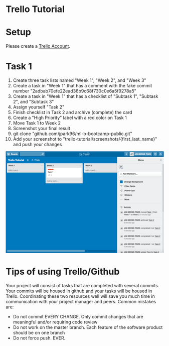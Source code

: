 # Trello Tutorial

Setup
====
Please create a [Trello Account](https://trello.com/).

Task 1
====
1. Create three task lists named "Week 1", "Week 2", and "Week 3"
2. Create a task in "Week 1" that has a comment with the fake commit number "2adbab70efe22ead36b9c68f730c0e6a5f9278a5"
3. Create a task in "Week 1" that has a checklist of "Subtask 1", "Subtask 2", and "Subtask 3"
4. Assign yourself "Task 2"
5. Finish checklist in Task 2 and archive (complete) the card
6. Create a "High Priority" label with a red color on Task 1
7. Move Task 1 to Week 2
8. Screenshot your final result
9. git clone "github.com/jpark96/ml-b-bootcamp-public.git"
10. Add your screenshot to "trello-tutorial/screenshots/{first_last_name}" and push your changes

![](img/jin_park.png)

Tips of using Trello/Github
====
Your project will consist of tasks that are completed with several commits. Your commits will be housed in github and your tasks will be housed in Trello. Coordinating these two resources well will save you much time in communication with your project manager and peers. Common mistakes are:

* Do not commit EVERY CHANGE. Only commit changes that are meaningful and/or requiring code review
* Do not work on the master branch. Each feature of the software product should be on one branch
* Do not force push. EVER.

